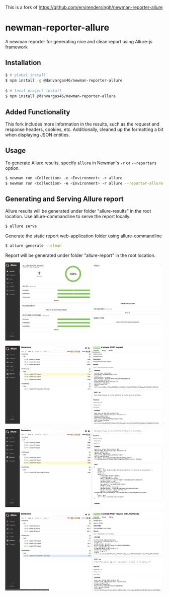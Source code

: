 This is a fork of https://github.com/ervirendersingh/newman-reporter-allure

# newman-reporter-allure
A newman reporter for generating nice and clean report using Allure-js framework

## Installation
```bash
$ # global install
$ npm install -g @danvargas46/newman-reporter-allure

$ # local project install
$ npm install @danvargas46/newman-reporter-allure
```

## Added Functionality
This fork includes more information in the results, such as the request and response headers, cookies, etc. Additionally, cleaned up the formatting a bit when displaying JSON entities.

## Usage
To generate Allure results, specify `allure` in Newman's `-r` or `--reporters` option.

```bash
$ newman run <Collection> -e <Environment> -r allure
$ newman run <Collection> -e <Environment> -r allure --reporter-allure-export <allure-results-out-dir>
```

## Generating and Serving Allure report

Allure results will be generated under folder "allure-results" in the root location.
Use allure-commandline to serve the report locally.
  ```bash
  $ allure serve
  ```
Generate the static report web-application folder using allure-commandline 
 ```bash
$ allure generate --clean
```
Report will be generated under folder "allure-report" in the root location.


![Screenshot1](screenshot1.png)

![Screenshot2](screenshot2.png)

![Screenshot3](screenshot3.png)

![Screenshot4](screenshot4.png)
